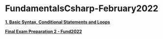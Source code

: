 # FundamentalsCsharp-February2022
[**1. Basic Syntax, Conditional Statements and Loops**](https://github.com/YordanPashev/FundamentalsCSharp-2022/tree/main/BasicSyntax)

[**Final Exam Preparation 2 - Fund2022**](https://github.com/YordanPashev/FundamentalsCSharp-2022/tree/main/FinalExamPrep)
